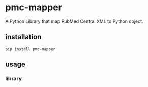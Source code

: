 # pmc-mapper

A Python Library that map PubMed Central XML to Python object.

## installation

```
pip install pmc-mapper
```

## usage

### library